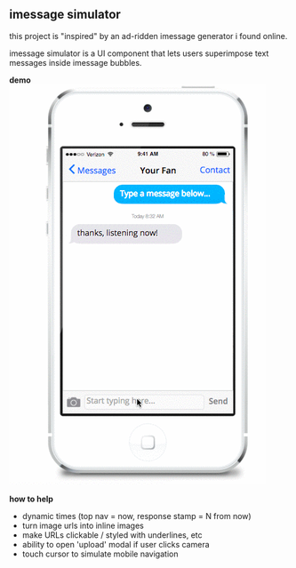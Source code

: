 ## imessage simulator
this project is "inspired" by an ad-ridden imessage generator i found online.

imessage simulator is a UI component that lets users superimpose text messages
inside imessage bubbles.

**demo**
![iMessage Simulator](https://github.com/ryanckulp/imessage_simulator/raw/master/assets/imessage-simulator-demo.gif "iMessage Simulator")

**how to help**

* dynamic times (top nav = now, response stamp = N from now)
* turn image urls into inline images
* make URLs clickable / styled with underlines, etc
* ability to open 'upload' modal if user clicks camera
* touch cursor to simulate mobile navigation
